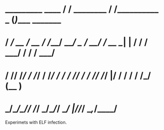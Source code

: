 #   _________  ____  / /     ________  / /__________       _   __(_)______  _______
#  / ___/ __ \/ __ \/ /_____/ ___/ _ \/ __/ ___/ __ \_____| | / / / ___/ / / / ___/
# / /__/ /_/ / /_/ / /_____/ /  /  __/ /_/ /  / /_/ /_____/ |/ / / /  / /_/ (__  ) 
# \___/\____/\____/_/     /_/   \___/\__/_/   \____/      |___/_/_/   \__,_/____/  
                                                                                 

Experimets with ELF infection.
